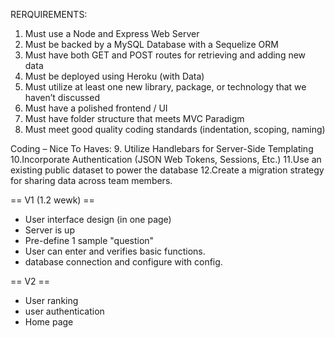 RERQUIREMENTS:

1. Must use a Node and Express Web Server
2. Must be backed by a MySQL Database with a Sequelize ORM  
3. Must have both GET and POST routes for retrieving and adding new data
4. Must be deployed using Heroku (with Data)
5. Must utilize at least one new library, package, or technology that we haven’t discussed
6. Must have a polished frontend / UI 
7. Must have folder structure that meets MVC Paradigm
8. Must meet good quality coding standards (indentation, scoping, naming)

Coding – Nice To Haves:
9. Utilize Handlebars for Server-Side Templating
10.Incorporate Authentication (JSON Web Tokens, Sessions, Etc.)
11.Use an existing public dataset to power the database
12.Create a migration strategy for sharing data across team members.






== V1 (1.2 wewk) ==
* User interface design (in one page)
* Server is up
* Pre-define 1 sample "question"
* User can enter and verifies basic functions.
* database connection and configure with config.


== V2 ==
* User ranking
* user authentication
* Home page